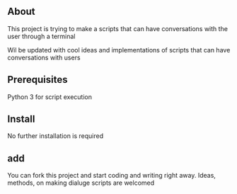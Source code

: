 
<h2 id="About the project">About</h2>
This project is trying to make a scripts that can have conversations with the user through a terminal

Wil be updated with cool ideas and implementations of scripts that can have conversations with users

<h2 id="Prerequisites">Prerequisites</h2>
Python 3 for script execution

<h2 id="How to Install the project?:">Install</h2>
No further installation is required


<h2 id="How to contribute?:">add</h2>
You can fork this project and start coding and writing right away.
Ideas, methods,  on making dialuge scripts are welcomed
